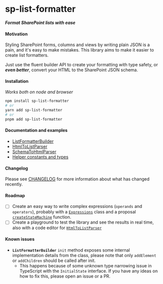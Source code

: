 # sp-list-formatter

__*Format SharePoint lists with ease*__
#### Motivation
Styling SharePoint forms, columns and views by writing plain JSON is a pain, and it's easy to make mistakes. This library aims to make it easier to create list formatters. 

Just use the fluent builder API to create your formatting with type safety, or __*even better*__, convert your HTML to the SharePoint JSON schema.

#### Installation
*Works both on node and browser*

```bash
npm install sp-list-formatter
# or
yarn add sp-list-formatter
# or
pnpm add sp-list-formatter
```

#### Documentation and examples
* [ListFormatterBuilder](docs/ListFormatterBuilder.md)
* [HtmlToListParser](#htmltolistparser)
* [SchemaToHtmlParser](#schematohtmlparser)
* [Helper constants and types](#constants-and-types)

#### Changelog
Please see [CHANGELOG](CHANGELOG.md) for more information about what has changed recently.

#### Roadmap
- [ ] Create an easy way to write complex expressions (`operands` and `operators`), probably with a
[`Expressions`](https://github.com/BrunoAlmeidaKotesky/sp-list-formatter/blob/c4d3d677735689c55788c7ce4143c47f7c86ed73/lib/modules/Expressions.ts) class and a proposal [`createStateMachine`](https://gist.github.com/BrunoAlmeidaKotesky/56c29a2b547ffeda62741c0771df2aea) function.
- [ ] Create a playground to test the library and see the results in real time, also with a code editor for [`HtmlToListParser`](docs/HtmlToListParser)

#### Known issues
- **`ListFormatterBuilder`** `init` method exposes some internal implementation details from the class, please note that only `addElement` or `addChildren` should be called after init.
    - This happens because of some unknown type narrowing issue in TypeScript with the `InitialState` interface. If you have any ideas on how to fix this, please open an issue or a PR.